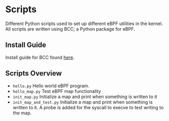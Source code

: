 # Scripts

Different Python scripts used to set up different eBPF utilities in the kernel.
All scripts are written using BCC; a Python package for eBPF.

## Install Guide

Install guide for BCC found [here](https://github.com/iovisor/bcc/blob/master/INSTALL.md).

## Scripts Overview

- `hello.py` Hello world eBPF program.
- `hello_map.py` Test eBPF map functionality
- `init_map.py` Initialize a map and print when something is written to it
- `init_map_and_test.py` Initialize a map and print when something is written to it. A probe is added for the syscall to execve to test writing to the map.
